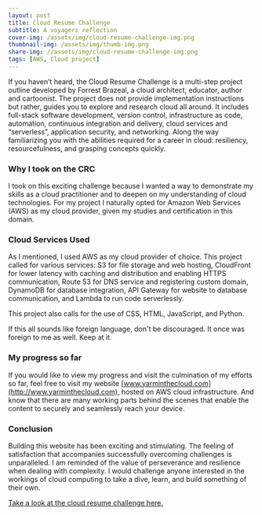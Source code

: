 ```yaml
---
layout: post
title: Cloud Resume Challenge
subtitle: A voyagers reflection
cover-img: /assets/img/cloud-resume-challenge-img.png
thumbnail-img: /assets/img/thumb-img.png
share-img: //assets/img/cloud-resume-challenge-img.png
tags: [AWS, Cloud project]
---
```


If you haven’t heard, the Cloud Resume Challenge is a multi-step project outline developed by Forrest Brazeal, a cloud architect, educator, author and cartoonist. The project does not provide implementation instructions but rather, guides you to explore and research cloud all around. It includes full-stack software development, version control, infrastructure as code, automation, continuous integration and delivery, cloud services and “serverless”, application security, and networking. Along the way familiarizing you with the abilities required for a career in cloud: resiliency, resourcefulness, and grasping concepts quickly.

### Why I took on the CRC

I took on this exciting challenge because I wanted a way to demonstrate my skills as a cloud practitioner and to deepen on my understanding of cloud technologies. For my project I naturally opted for Amazon Web Services (AWS) as my cloud provider, given my studies and certification in this domain.

### Cloud Services Used

As I mentioned, I used AWS as my cloud provider of choice. This project called for various services: S3 for file storage and web hosting, CloudFront for lower latency with caching and distribution and enabling HTTPS communication, Route 53 for DNS service and registering custom domain, DynamoDB for database integration, API Gateway for website to database communication, and Lambda to run code serverlessly.

This project also calls for the use of CSS, HTML, JavaScript, and Python.

If this all sounds like foreign language, don't be discouraged. It once was foreign to me as well. Keep at it.
<!-- enter a diagram of services -->

### My progress so far

If you would like to view my progress and visit the culmination of my efforts so far, feel free to visit my website [www.yarminthecloud.com](http://www.yarminthecloud.com), hosted on AWS cloud infrastructure. And know that there are many working parts behind the scenes that enable the content to securely and seamlessly reach your device.

### Conclusion

Building this website has been exciting and stimulating. The feeling of satisfaction that accompanies successfully overcoming challenges is unparalleled. I am reminded of the value of perseverance and resilience when dealing with complexity. I would challenge anyone interested in the workings of cloud computing to take a dive, learn, and build something of their own.

[Take a look at the cloud resume challenge here.](https://cloudresumechallenge.dev/docs/the-challenge/)